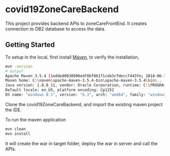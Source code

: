 # covid19ZoneCareBackend

This project provides backend APIs to zoneCareFrontEnd. It creates connection to DB2 database to access the data.

## Getting Started

To setup in the local, first install [Maven](https://maven.apache.org/install.html), to verify the installation,
```bash
mvn -version
# output
Apache Maven 3.5.4 (1edded0938998edf8bf061f1ceb3cfdeccf443fe; 2018-06-18T00:03:14+05:30)
Maven home: C:\maven\apache-maven-3.5.4-bin\apache-maven-3.5.4\bin\..
Java version: 1.8.0_11, vendor: Oracle Corporation, runtime: C:\PROGRA~1\Java\jdk1.8.0_11\jre
Default locale: en_US, platform encoding: Cp1252
OS name: "windows 8.1", version: "6.3", arch: "amd64", family: "windows"
```

Clone the covid19ZoneCareBackend, and import the existing maven project the IDE.

To run the maven application
```bash
mvn clean
mvn install
```

It will create the war in target folder, deploy the war in server and call the APIs.
